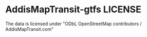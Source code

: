 # AddisMapTransit-gtfs LICENSE

The data is licensed under "ODbL OpenStreetMap contributors / AddisMapTransit.com"
